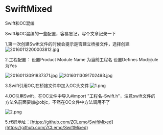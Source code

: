 # SwiftMixed
Swift和OC混编

Swift与OC混编的一些配置，容易忘记，写个文章记录一下

1.第一次创建Swift文件的时候会提示是否建立桥接文件，选择创建
![20160112200003812.jpg](https://upload-images.jianshu.io/upload_images/1930004-54e2ce0c6ae803e7.jpg?imageMogr2/auto-orient/strip%7CimageView2/2/w/1240)

2.工程配置：
设置Product Module Name 为当前工程名
设置Defines Mod￼ule为Yes

 ![20160113091837371.jpg](https://upload-images.jianshu.io/upload_images/1930004-6f090cbc2ae13d69.jpg?imageMogr2/auto-orient/strip%7CimageView2/2/w/1240)
![20160113091702493.jpg](https://upload-images.jianshu.io/upload_images/1930004-3eeb162521d27784.jpg?imageMogr2/auto-orient/strip%7CimageView2/2/w/1240)

3.Swift引用OC,在桥接文件中加入OC头文件
![1.png](https://upload-images.jianshu.io/upload_images/1930004-c4a3f0caf4705463.png?imageMogr2/auto-orient/strip%7CimageView2/2/w/1240)

4.OC引用Swift，在OC文件中导入#import "工程名-Swift.h"，注意swift文件的方法名前面要加@objc，不然在OC文件中方法调用不了

![2.png](https://upload-images.jianshu.io/upload_images/1930004-44fcde91c45ee5a5.png?imageMogr2/auto-orient/strip%7CimageView2/2/w/1240)

5.代码地址：[https://github.com/ZCLemo/SwiftMixed](https://github.com/ZCLemo/SwiftMixed)
